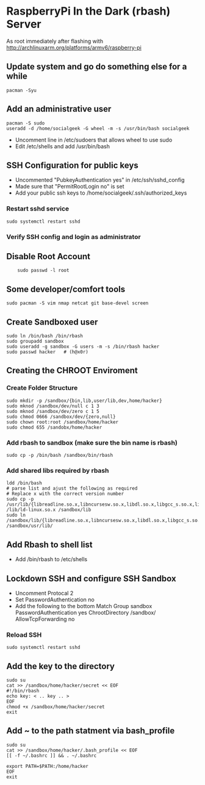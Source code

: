 # RaspberryPi In the Dark (rbash) Server

As root immediately after flashing with http://archlinuxarm.org/platforms/armv6/raspberry-pi  
## Update system and go do something else for a while  

	pacman -Syu  

## Add an administrative user  

	pacman -S sudo
	useradd -d /home/socialgeek -G wheel -m -s /usr/bin/bash socialgeek 

* Uncomment line in /etc/sudoers that allows wheel to use sudo  
* Edit /etc/shells and add /usr/bin/bash  

## SSH Configuration for public keys
* Uncommented "PubkeyAuthentication yes" in /etc/ssh/sshd_config  
* Made sure that "PermitRootLogin no" is set  
* Add your public ssh keys to /home/socialgeek/.ssh/authorized_keys  

### Restart sshd service  
  
	sudo systemctl restart sshd  

### Verify SSH config and login as administrator

## Disable Root Account

        sudo passwd -l root

## Some developer/comfort tools  

	sudo pacman -S vim nmap netcat git base-devel screen

## Create Sandboxed user

	sudo ln /bin/bash /bin/rbash
	sudo groupadd sandbox
	sudo useradd -g sandbox -G users -m -s /bin/rbash hacker
	sudo passwd hacker   # (h@x0r)

## Creating the CHROOT Enviroment

### Create Folder Structure

	sudo mkdir -p /sandbox/{bin,lib,user/lib,dev,home/hacker}
	sudo mknod /sandbox/dev/null c 1 3
	sudo mknod /sandbox/dev/zero c 1 5
	sudo chmod 0666 /sandbox/dev/{zero,null}
	sudo chown root:root /sandbox/home/hacker
	sudo chmod 655 /sandobx/home/hacker

### Add rbash to sandbox (make sure the bin name is rbash)

	sudo cp -p /bin/bash /sandbox/bin/rbash

### Add shared libs required by rbash

	ldd /bin/bash
	# parse list and ajust the following as required
	# Replace x with the correct version number
	sudo cp -p /usr/lib/{libreadline.so.x,libncursesw.so.x,libdl.so.x,libgcc_s.so.x,libc.so.x} /lib/ld-linux.so.x /sandbox/lib
	sudo ln /sandbox/lib/{libreadline.so.x,libncursesw.so.x,libdl.so.x,libgcc_s.so.x,libc.so.x} /sandbox/usr/lib/

## Add Rbash to shell list
* Add /bin/rbash to /etc/shells

## Lockdown SSH and configure SSH Sandbox
* Uncomment Protocal 2
* Set PasswordAuthentication no
* Add the following to the bottom
	Match Group sandbox
	  PasswordAuthentication yes
	  ChrootDirectory /sandbox/
	  AllowTcpForwarding no

### Reload SSH

	sudo systemctl restart sshd

## Add the key to the directory

	sudo su
	cat >> /sandbox/home/hacker/secret << EOF
	#!/bin/rbash
	echo key: < .. key .. >
	EOF
	chmod +x /sandbox/home/hacker/secret
	exit
	
## Add ~ to the path statment via bash_profile

	sudo su
	cat >> /sandbox/home/hacker/.bash_profile << EOF
	[[ -f ~/.bashrc ]] && . ~/.bashrc
	
	export PATH=$PATH:/home/hacker
	EOF
	exit
